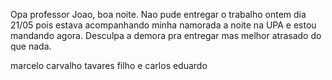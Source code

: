 Opa professor Joao, boa noite. Nao pude entregar o trabalho ontem dia 21/05 pois estava acompanhando minha namorada a noite
na UPA e estou mandando agora. Desculpa a demora pra entregar mas melhor atrasado do que nada.

marcelo carvalho tavares filho e 
carlos eduardo
